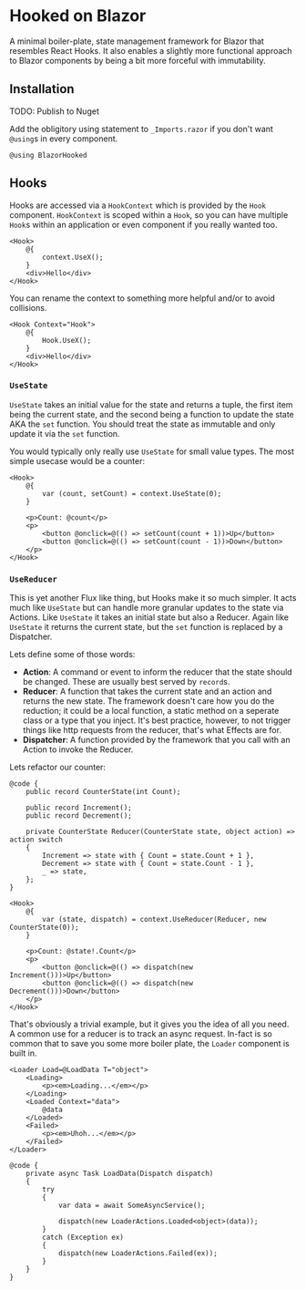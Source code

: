 # Hooked on Blazor

A minimal boiler-plate, state management framework for Blazor that resembles React Hooks. It also enables a slightly more functional approach to Blazor components by being a bit more forceful with immutability.

## Installation

TODO: Publish to Nuget

Add the obligitory using statement to `_Imports.razor` if you don't want `@using`s in every component.

```razor
@using BlazorHooked
```

## Hooks

Hooks are accessed via a `HookContext` which is provided by the `Hook` component. `HookContext` is scoped within a `Hook`, so you can have multiple `Hook`s within an application or even component if you really wanted too.

```razor
<Hook>
    @{
        context.UseX();
    }
    <div>Hello</div>
</Hook>
```

You can rename the context to something more helpful and/or to avoid collisions.

```razor
<Hook Context="Hook">
    @{
        Hook.UseX();
    }
    <div>Hello</div>
</Hook>
```

### `UseState`

`UseState` takes an initial value for the state and returns a tuple, the first item being the current state, and the second being a function to update the state AKA the `set` function. You should treat the state as immutable and only update it via the `set` function.

You would typically only really use `UseState` for small value types. The most simple usecase would be a counter:

```razor
<Hook>
    @{
        var (count, setCount) = context.UseState(0);
    }

    <p>Count: @count</p>
    <p>
        <button @onclick=@(() => setCount(count + 1))>Up</button>
        <button @onclick=@(() => setCount(count - 1))>Down</button>
    </p>
</Hook>
```

### `UseReducer`

This is yet another Flux like thing, but Hooks make it so much simpler. It acts much like `UseState` but can handle more granular updates to the state via Actions. Like `UseState` it takes an initial state but also a Reducer. Again like `UseState` it returns the current state, but the `set` function is replaced by a Dispatcher.

Lets define some of those words:

- **Action**: A command or event to inform the reducer that the state should be changed. These are usually best served by `record`s.
- **Reducer**: A function that takes the current state and an action and returns the new state. The framework doesn't care how you do the reduction; it could be a local function, a static method on a seperate class or a type that you inject. It's best practice, however, to not trigger things like http requests from the reducer, that's what Effects are for.
- **Dispatcher**: A function provided by the framework that you call with an Action to invoke the Reducer.

Lets refactor our counter:

```razor
@code {
    public record CounterState(int Count);

    public record Increment();
    public record Decrement();

    private CounterState Reducer(CounterState state, object action) => action switch
    {
        Increment => state with { Count = state.Count + 1 },
        Decrement => state with { Count = state.Count - 1 },
        _ => state,
    };
}

<Hook>
    @{
        var (state, dispatch) = context.UseReducer(Reducer, new CounterState(0));
    }

    <p>Count: @state!.Count</p>
    <p>
        <button @onclick=@(() => dispatch(new Increment()))>Up</button>
        <button @onclick=@(() => dispatch(new Decrement()))>Down</button>
    </p>
</Hook>
```

That's obviously a trivial example, but it gives you the idea of all you need. A common use for a reducer is to track an async request. In-fact is so common that to save you some more boiler plate, the `Loader` component is built in.

``` razor
<Loader Load=@LoadData T="object">
    <Loading>
        <p><em>Loading...</em></p>
    </Loading>
    <Loaded Context="data">
        @data
    </Loaded>
    <Failed>
        <p><em>Uhoh...</em></p>
    </Failed>
</Loader>

@code {
    private async Task LoadData(Dispatch dispatch)
    {
        try
        {
            var data = await SomeAsyncService();

            dispatch(new LoaderActions.Loaded<object>(data));
        }
        catch (Exception ex)
        {
            dispatch(new LoaderActions.Failed(ex));
        }
    }
}
```

